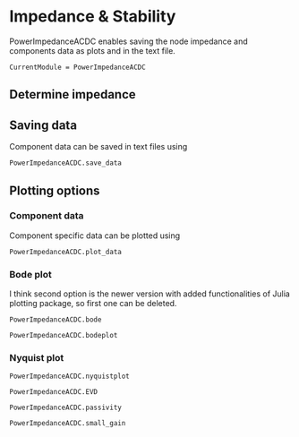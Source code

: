 # Impedance & Stability

PowerImpedanceACDC enables saving the node impedance and components data as plots and
in the text file.

```@meta
CurrentModule = PowerImpedanceACDC
```
## Determine impedance

## Saving data
Component data can be saved in text files using
```@docs
PowerImpedanceACDC.save_data
```



## Plotting options

### Component data
Component specific data can be plotted using
```@docs
PowerImpedanceACDC.plot_data
```

### Bode plot
I think second option is the newer version with added functionalities of Julia plotting package, so first one can be deleted.
```@docs
PowerImpedanceACDC.bode
```

```@docs
PowerImpedanceACDC.bodeplot
```

### Nyquist plot

```@docs
PowerImpedanceACDC.nyquistplot
```

```@docs
PowerImpedanceACDC.EVD
```

```@docs
PowerImpedanceACDC.passivity
```

```@docs
PowerImpedanceACDC.small_gain
```